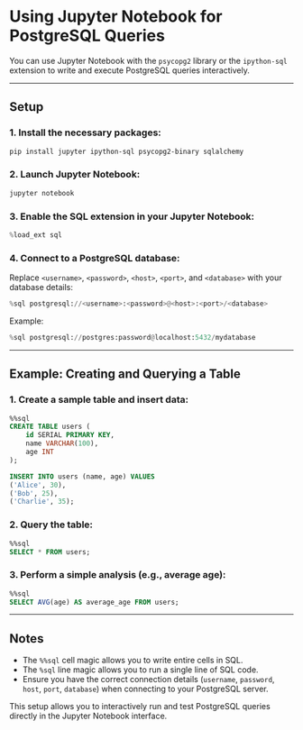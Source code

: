 
# Using Jupyter Notebook for PostgreSQL Queries

You can use Jupyter Notebook with the `psycopg2` library or the `ipython-sql` extension to write and execute PostgreSQL queries interactively.

---

## **Setup**

### 1. Install the necessary packages:
   ```bash
   pip install jupyter ipython-sql psycopg2-binary sqlalchemy
   ```

### 2. Launch Jupyter Notebook:
   ```bash
   jupyter notebook
   ```

### 3. Enable the SQL extension in your Jupyter Notebook:
   ```python
   %load_ext sql
   ```

### 4. Connect to a PostgreSQL database:
   Replace `<username>`, `<password>`, `<host>`, `<port>`, and `<database>` with your database details:
   ```python
   %sql postgresql://<username>:<password>@<host>:<port>/<database>
   ```
   Example:
   ```python
   %sql postgresql://postgres:password@localhost:5432/mydatabase
   ```

---

## **Example: Creating and Querying a Table**

### 1. Create a sample table and insert data:
   ```sql
   %%sql
   CREATE TABLE users (
       id SERIAL PRIMARY KEY,
       name VARCHAR(100),
       age INT
   );

   INSERT INTO users (name, age) VALUES
   ('Alice', 30),
   ('Bob', 25),
   ('Charlie', 35);
   ```

### 2. Query the table:
   ```sql
   %%sql
   SELECT * FROM users;
   ```

### 3. Perform a simple analysis (e.g., average age):
   ```sql
   %%sql
   SELECT AVG(age) AS average_age FROM users;
   ```

---

## **Notes**
- The `%%sql` cell magic allows you to write entire cells in SQL.
- The `%sql` line magic allows you to run a single line of SQL code.
- Ensure you have the correct connection details (`username`, `password`, `host`, `port`, `database`) when connecting to your PostgreSQL server.

This setup allows you to interactively run and test PostgreSQL queries directly in the Jupyter Notebook interface.
